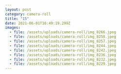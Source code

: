 ```yaml
---
layout: post
category: camera-roll
title: "15"
date: 2021-06-01T16:49:19.299Z
images:
  - file: /assets/uploads/camera-roll/img_8266.jpeg
  - file: /assets/uploads/camera-roll/img_8258.jpeg
  - file: /assets/uploads/camera-roll/img_8257.jpeg
  - file: /assets/uploads/camera-roll/img_8244.jpeg
  - file: /assets/uploads/camera-roll/img_8242.jpeg
  - file: /assets/uploads/camera-roll/img_8236.jpeg
  - file: /assets/uploads/camera-roll/img_8232.jpeg
  - file: /assets/uploads/camera-roll/img_8229.jpeg
---
```

